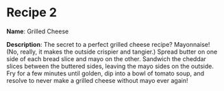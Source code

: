# Recipe 2

**Name**: Grilled Cheese

**Description**: The secret to a perfect grilled cheese recipe? Mayonnaise! (No, really, it makes the outside crispier and tangier.) Spread butter on one side of each bread slice and mayo on the other. Sandwich the cheddar slices between the buttered sides, leaving the mayo sides on the outside. Fry for a few minutes until golden, dip into a bowl of tomato soup, and resolve to never make a grilled cheese without mayo ever again!

